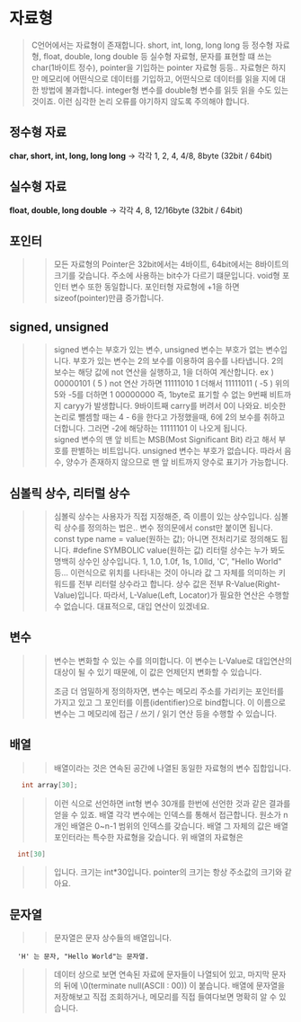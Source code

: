 # 자료형

> C언어에서는 자료형이 존재합니다. 
> short, int, long, long long 등 정수형 자료형,
> float, double, long double 등 실수형 자료형,
> 문자를 표현할 떄 쓰는 char(1바이트 정수),
> pointer을 기입하는 pointer 자료형 등등..
> 자료형은 하지만 메모리에 어떤식으로 데이터를 기입하고,
> 어떤식으로 데이터를 읽을 지에 대한 방법에 불과합니다.
> integer형 변수를 double형 변수를 읽듯 읽을 수도 있는것이죠.
> 이런 심각한 논리 오류를 야기하지 않도록 주의해야 합니다.

## 정수형 자료

**char, short, int, long, long long** -> 각각 1, 2, 4, 4/8, 8byte  (32bit / 64bit)  

## 실수형 자료


**float, double, long double** -> 각각 4, 8, 12/16byte (32bit / 64bit)  

## 포인터

>> 모든 자료형의 Pointer은 32bit에서는 4바이트,
>> 64bit에서는 8바이트의 크기를 갖습니다.
>> 주소에 사용하는 bit수가 다르기 떄문입니다.
>> void형 포인터 변수 또한 동일합니다.
>> 포인터형 자료형에 +1을 하면 sizeof(pointer)만큼 증가합니다.

## signed, unsigned

>> signed 변수는 부호가 있는 변수,
>> unsigned 변수는 부호가 없는 변수입니다.
>> 부호가 있는 변수는 2의 보수를 이용하여 음수를 나타냅니다.
>> 2의 보수는 해당 값에 not 연산을 실행하고, 
>> 1을 더하여 계산합니다.
>> ex ) 00000101 ( 5 )
>> not 연산 가하면 11111010
>> 1 더해서 11111011 ( -5 )
>> 위의 5와 -5를 더하면 1 00000000
>> 즉, 1byte로 표기할 수 없는 9번째 비트까지 caryy가 발생합니다.
>> 9바이트째 carry를 버려서 0이 나와요.
>> 비슷한 논리로 뺄셈할 때는 4 - 6을 한다고 가정했을때,
>> 6에 2의 보수를 취하고 더합니다.
>> 그러면 -2에 해당하는 11111101 이 나오게 됩니다.
>> <br>
>> signed 변수의 맨 앞 비트는 MSB(Most Significant Bit)
>> 라고 해서 부호를 판별하는 비트입니다.
>> unsigned 변수는 부호가 없습니다.
>> 따라서 음수, 양수가 존재하지 않으므로 
>> 맨 앞 비트까지 양수로 표기가 가능합니다. 

## 심볼릭 상수, 리터럴 상수
>> 심볼릭 상수는 사용자가 직접 지정해준, 즉 
>> 이름이 있는 상수입니다. 
>> 심볼릭 상수를 정의하는 법은.. 
>> 변수 정의문에서 const만 붙이면 됩니다.
>> const type name = value(원하는 값);
>> 아니면 전처리기로 정의해도 됩니다.
>> #define SYMBOLIC value(원하는 값)
>> 리터럴 상수는 누가 봐도 명백히 상수인 상수입니다.
>> 1, 1.0, 1.0f, 1s, 1.0lld, 'C', "Hello World" 등...
>> 이런식으로 위치를 나타내는 것이 아니라 값 그 자체를
>> 의미하는 키워드를 전부 리터럴 상수라고 합니다.
>> 상수 값은 전부 R-Value(Right-Value)입니다. 따라서, 
>> L-Value(Left, Locator)가 필요한 연산은 수행할 수 없습니다.
>> 대표적으로, 대입 연산이 있겠네요.


## 변수
>> 변수는 변화할 수 있는 수를 의미합니다.
>> 이 변수는 L-Value로 대입연산의 대상이 될 수 있기 때문에, 
>> 이 값은 언제던지 변화할 수 있습니다.
>> 
>> 조금 더 엄밀하게 정의하자면, 
>> 변수는 메모리 주소를 가리키는 포인터를 가지고 있고
>> 그 포인터를 이름(identifier)으로 bind합니다. 
>> 이 이름으로 변수는 그 메모리에 접근 / 쓰기 / 
>> 읽기 연산 등을 수행할 수 있습니다.

## 배열
>> 배열이라는 것은 연속된 공간에 나열된
>> 동일한 자료형의 변수 집합입니다.
```C
   int array[30];
```
>> 이런 식으로 선언하면 int형 변수 30개를
>> 한번에 선언한 것과 같은 결과를 얻을 수 있죠.
>> 배열 각각 변수에는 인덱스를 통해서 접근합니다.
>> 원소가 n개인 배열은 0~n-1 범위의 인덱스를 갖습니다.
>> 배열 그 자체의 값은 배열 포인터라는 특수한 자료형을
>> 갖습니다. 위 배열의 자료형은 
``` C
  int[30] 
```
>> 입니다. 크기는 int\*30입니다. 
>> pointer의 크기는 항상 주소값의 크기와 같아요.

## 문자열
>> 문자열은 문자 상수들의 배열입니다.
```
  'H' 는 문자, "Hello World"는 문자열.
```
>> 데이터 상으로 보면 연속된 자료에 
>> 문자들이 나열되어 있고, 마지막 문자의 뒤에
>> \0(terminate null(ASCII : 00)) 이 붙습니다.
>> 배열에 문자열을 저장해보고 직접 조회하거나, 
>> 메모리를 직접 들여다보면 명확히 알 수 있습니다.

